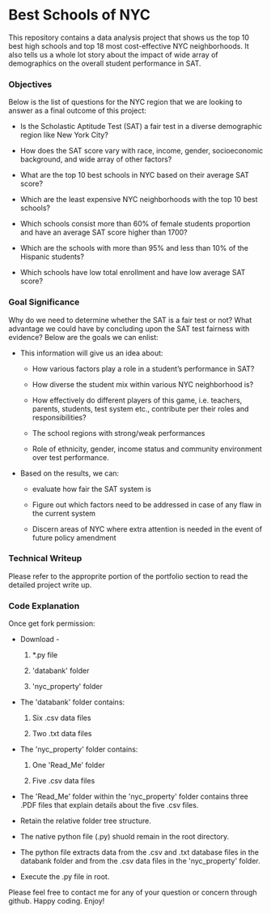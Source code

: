 # Best Schools of NYC

This repository contains a data analysis project that shows us the top 10 best high schools and top 18 most cost-effective NYC neighborhoods. It also tells us a whole lot story about the impact of wide array of demographics on the overall student performance in SAT. 

### Objectives

Below is the list of questions for the NYC region that we are looking to answer as a final outcome of this project:

* Is the Scholastic Aptitude Test (SAT) a fair test in a diverse demographic region like New York City?

* How does the SAT score vary with race, income, gender, socioeconomic background, and wide array of other factors? 

* What are the top 10 best schools in NYC based on their average SAT score?

* Which are the least expensive NYC neighborhoods with the top 10 best schools?

* Which schools consist more than 60% of female students proportion and have an average SAT score higher than 1700?

* Which are the schools with more than 95% and less than 10% of the Hispanic students?

* Which schools have low total enrollment and have low average SAT score?


### Goal Significance

Why do we need to determine whether the SAT is a fair test or not? What advantage we could have by concluding upon the SAT test fairness with evidence? Below are the goals we can enlist: 

* This information will give us an idea about:  

	* How various factors play a role in a student’s performance in SAT?

	* How diverse the student mix within various NYC neighborhood is?

	* How effectively do different players of this game, i.e. teachers, parents, students, test system etc., contribute per their roles and responsibilities?

	* The school regions with strong/weak performances

	* Role of ethnicity, gender, income status and community environment over test performance.

* Based on the results, we can:

	* evaluate how fair the SAT system is

	* Figure out which factors need to be addressed in case of any flaw in the current system

	* Discern areas of NYC where extra attention is needed in the event of future policy amendment

### Technical Writeup

Please refer to the approprite portion of the portfolio section to read the detailed project write up. 

### Code Explanation

Once get fork permission:

* Download - 
	
	1. *.py file 

	2. 'databank' folder
	
	3. 'nyc_property' folder  

* The 'databank' folder contains:
	
	1. Six .csv data files
	
	2. Two .txt data files

* The 'nyc_property' folder contains:
	
	1. One 'Read_Me' folder
	
	2. Five .csv data files
	
* The 'Read_Me' folder within the 'nyc_property' folder contains three .PDF files that explain details about the five .csv files. 
	
* Retain the relative folder tree structure. 

* The native python file (.py) shuold remain in the root directory.

* The python file extracts data from the .csv and .txt database files in the databank folder and from the .csv data files in the 'nyc_property' folder. 

* Execute the .py file in root. 

Please feel free to contact me for any of your question or concern through github. Happy coding. Enjoy! 
